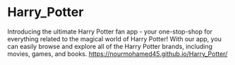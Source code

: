 # Harry_Potter
Introducing the ultimate Harry Potter fan app - your one-stop-shop for everything related to the magical world of Harry Potter!  With our app, you can easily browse and explore all of the Harry Potter brands, including movies, games, and books.
<a>https://nourmohamed45.github.io/Harry_Potter/</a>
